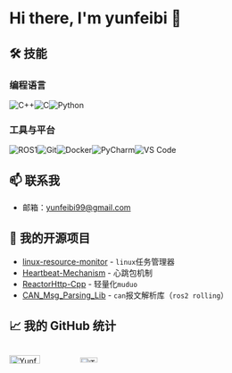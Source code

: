 # Hi there, I'm yunfeibi 👋

## 🛠 技能

### 编程语言
![C++](https://img.shields.io/badge/C++-00599C?style=for-the-badge&logo=c%2B%2B&logoColor=white)![C](https://img.shields.io/badge/C-A8B9CC?style=for-the-badge&logo=c&logoColor=white)![Python](https://img.shields.io/badge/Python-3776AB?style=for-the-badge&logo=python&logoColor=white)

### 工具与平台
![ROS1](https://img.shields.io/badge/ROS%202-Foxy-orange?style=flat-square&logo=ros&logoColor=#FF6419&labelColor=#333)![Git](https://img.shields.io/badge/Git-F05032?style=for-the-badge&logo=git&logoColor=white)![Docker](https://img.shields.io/badge/Docker-2496ED?style=for-the-badge&logo=docker&logoColor=white)![PyCharm](https://img.shields.io/badge/PyCharm-000000?style=for-the-badge&logo=pycharm&logoColor=white)![VS Code](https://img.shields.io/badge/Visual%20Studio%20Code-007ACC?style=for-the-badge&logo=visual-studio-code&logoColor=white)

## 📫 联系我

- 邮箱：[yunfeibi99@gmail.com](yunfeibi99@gmail.com)

## 🤝 我的开源项目

- [linux-resource-monitor](https://github.com/Yunfei-Bi/linux-resource-monitor) - `linux`任务管理器
- [Heartbeat-Mechanism](https://github.com/Yunfei-Bi/Heartbeat-Mechanism) - 心跳包机制
- [ReactorHttp-Cpp](https://github.com/Yunfei-Bi/ReactorHttp-Cpp) - 轻量化`muduo`
- [CAN_Msg_Parsing_Lib](https://github.com/Yunfei-Bi/CAN_Msg_Parsing_Lib) - `can`报文解析库（`ros2 rolling`）

## 📈 我的 GitHub 统计

<div style="display: flex; justify-content: space-between;">

  <img align="center" src="https://github-readme-stats.vercel.app/api?username=Yunfei-Bi&show_icons=true&theme=radical" alt="Yunfei-Bi 的 GitHub 统计" width="45%" />  <img align="center" src="https://github-readme-stats.vercel.app/api/top-langs/?username=Yunfei-Bi&layout=compact&theme=radical" alt="Top Langs" width="34%" />
